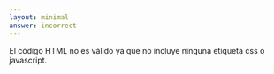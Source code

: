 ```yaml
---
layout: minimal
answer: incorrect 
---
```


<!-- The HTML code is invalid as it does not include any css or javascript tag -->
El código HTML no es válido ya que no incluye ninguna etiqueta css o javascript.